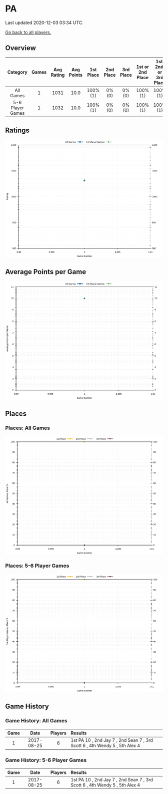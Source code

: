 # PA
Last updated 2020-12-03 03:34 UTC.

[Go back to all players.](../README.md)

## Overview
| **Category**     | **Games** | **Avg Rating** | **Avg Points** | **1st Place** | **2nd Place** | **3rd Place** | **1st or 2nd Place** | **1st, 2nd, or 3rd Place** |
| :---:            | :---:     | :---:          | :---:          | :---:         | :---:         | :---:         | :---:                | :---:                      |
| All Games        | 1         | 1031           | 10.0           | 100% (1)      | 0% (0)        | 0% (0)        | 100% (1)             | 100% (1)                   |
| 5-6 Player Games | 1         | 1032           | 10.0           | 100% (1)      | 0% (0)        | 0% (0)        | 100% (1)             | 100% (1)                   |

## Ratings
![](plots/rating_vs_game_number.png)

## Average Points per Game
![](plots/average_points_vs_game_number.png)

## Places

### Places: All Games
![](plots/place_percentage_vs_game_number_all_games.png)

### Places: 5-6 Player Games
![](plots/place_percentage_vs_game_number_5_6_player_games.png)

## Game History

### Game History: All Games
| **Game** | **Date**   | **Players** | **Results**                                                                 |
| :---:    | :---:      | :---:       | :---                                                                        |
| 1        | 2017-08-25 | 6           | 1st PA 10 , 2nd Jay 7 , 2nd Sean 7 , 3rd Scott 6 , 4th Wendy 5 , 5th Alex 4 |

### Game History: 5-6 Player Games
| **Game** | **Date**   | **Players** | **Results**                                                                 |
| :---:    | :---:      | :---:       | :---                                                                        |
| 1        | 2017-08-25 | 6           | 1st PA 10 , 2nd Jay 7 , 2nd Sean 7 , 3rd Scott 6 , 4th Wendy 5 , 5th Alex 4 |

